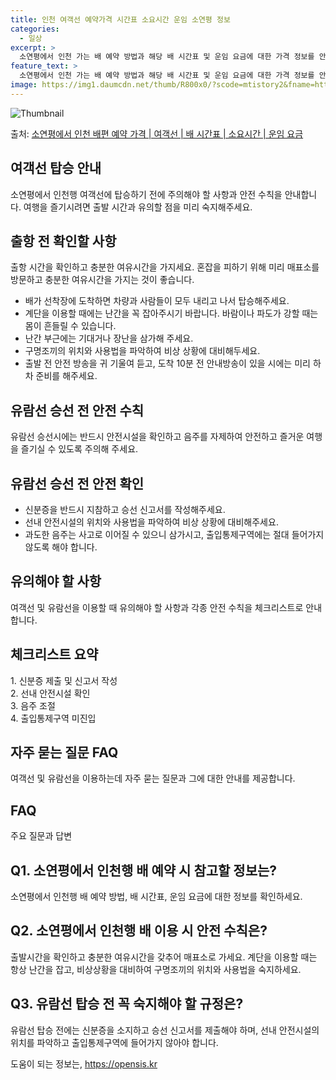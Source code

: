 ```yaml
---
title: 인천 여객선 예약가격 시간표 소요시간 운임 소연평 정보
categories:
  - 일상
excerpt: >
  소연평에서 인천 가는 배 예약 방법과 해당 배 시간표 및 운임 요금에 대한 가격 정보를 안내 드리겠습니다. 안전하고 재밋는 인천행 여행을 위해 아래 정보 참고하시기 바랍니다. 인천행 배편 예약하기 👈 클릭소연평에서 인천행 배 시간표출발 시간도착 시간소요 시간선박명요금09:4011:191시간 39분코리아킹51,200원14:4016:191시간 39분코리아킹51,200원인천행 배편 예약하기 👈 클릭Ⅰ. 소연평에서 인천행 여객선 탑승 시 이용수칙소연평에서 인천행 배 출항시간을 확인 소연평에서 인천행 배 출항시간을 꼭 확인해주세요. 출항 시간이 다가올수록 혼잡해지므로 미리 매표소를 방문하고 충분한 여유시간을 가지는 것이 좋습니다. 탑승 시 주의할 점과 안전 수칙 1) 배가 선착장에 도착하면 차량과 사람들이 모두 ..
feature_text: >
  소연평에서 인천 가는 배 예약 방법과 해당 배 시간표 및 운임 요금에 대한 가격 정보를 안내 드리겠습니다. 안전하고 재밋는 인천행 여행을 위해 아래 정보 참고하시기 바랍니다. 인천행 배편 예약하기 👈 클릭소연평에서 인천행 배 시간표출발 시간도착 시간소요 시간선박명요금09:4011:191시간 39분코리아킹51,200원14:4016:191시간 39분코리아킹51,200원인천행 배편 예약하기 👈 클릭Ⅰ. 소연평에서 인천행 여객선 탑승 시 이용수칙소연평에서 인천행 배 출항시간을 확인 소연평에서 인천행 배 출항시간을 꼭 확인해주세요. 출항 시간이 다가올수록 혼잡해지므로 미리 매표소를 방문하고 충분한 여유시간을 가지는 것이 좋습니다. 탑승 시 주의할 점과 안전 수칙 1) 배가 선착장에 도착하면 차량과 사람들이 모두 ..
image: https://img1.daumcdn.net/thumb/R800x0/?scode=mtistory2&fname=https%3A%2F%2Fblog.kakaocdn.net%2Fdn%2FwlL8m%2FbtsHBW9XdlI%2Fq0hfO4AdfjDnphnvhiVnF1%2Fimg.webp
---
```


![Thumbnail](https://img1.daumcdn.net/thumb/R800x0/?scode=mtistory2&fname=https%3A%2F%2Fblog.kakaocdn.net%2Fdn%2FwlL8m%2FbtsHBW9XdlI%2Fq0hfO4AdfjDnphnvhiVnF1%2Fimg.webp)

<p>출처: <a href="https://opensis.kr/entry/%EC%86%8C%EC%97%B0%ED%8F%89%EC%97%90%EC%84%9C-%EC%9D%B8%EC%B2%9C-%EB%B0%B0%ED%8E%B8-%EC%98%88%EC%95%BD-%EA%B0%80%EA%B2%A9-%EC%97%AC%EA%B0%9D%EC%84%A0-%EB%B0%B0-%EC%8B%9C%EA%B0%84%ED%91%9C-%EC%86%8C%EC%9A%94%EC%8B%9C%EA%B0%84-%EC%9A%B4%EC%9E%84-%EC%9A%94%EA%B8%88" rel="dofollow">소연평에서 인천 배편 예약 가격 | 여객선 | 배 시간표 | 소요시간 | 운임 요금</a> </p>

## 여객선 탑승 안내

소연평에서 인천행 여객선에 탑승하기 전에 주의해야 할 사항과 안전 수칙을 안내합니다. 여행을 즐기시려면 출발 시간과 유의할 점을 미리
숙지해주세요.

## 출항 전 확인할 사항

출항 시간을 확인하고 충분한 여유시간을 가지세요. 혼잡을 피하기 위해 미리 매표소를 방문하고 충분한 여유시간을 가지는 것이 좋습니다.

  * 배가 선착장에 도착하면 차량과 사람들이 모두 내리고 나서 탑승해주세요.
  * 계단을 이용할 때에는 난간을 꼭 잡아주시기 바랍니다. 바람이나 파도가 강할 때는 몸이 흔들릴 수 있습니다.
  * 난간 부근에는 기대거나 장난을 삼가해 주세요.
  * 구명조끼의 위치와 사용법을 파악하여 비상 상황에 대비해두세요.
  * 출발 전 안전 방송을 귀 기울여 듣고, 도착 10분 전 안내방송이 있을 시에는 미리 하차 준비를 해주세요.

## 유람선 승선 전 안전 수칙

유람선 승선시에는 반드시 안전시설을 확인하고 음주를 자제하여 안전하고 즐거운 여행을 즐기실 수 있도록 주의해 주세요.

## 유람선 승선 전 안전 확인

  * 신분증을 반드시 지참하고 승선 신고서를 작성해주세요.
  * 선내 안전시설의 위치와 사용법을 파악하여 비상 상황에 대비해주세요.
  * 과도한 음주는 사고로 이어질 수 있으니 삼가시고, 출입통제구역에는 절대 들어가지 않도록 해야 합니다.

## 유의해야 할 사항

여객선 및 유람선을 이용할 때 유의해야 할 사항과 각종 안전 수칙을 체크리스트로 안내합니다.

**체크리스트 요약**  
---  
1\. 신분증 제출 및 신고서 작성  
2\. 선내 안전시설 확인  
3\. 음주 조절  
4\. 출입통제구역 미진입  
  


## 자주 묻는 질문 FAQ

여객선 및 유람선을 이용하는데 자주 묻는 질문과 그에 대한 안내를 제공합니다.

## FAQ

주요 질문과 답변

## Q1. 소연평에서 인천행 배 예약 시 참고할 정보는?

소연평에서 인천행 배 예약 방법, 배 시간표, 운임 요금에 대한 정보를 확인하세요.

## Q2. 소연평에서 인천행 배 이용 시 안전 수칙은?

출발시간을 확인하고 충분한 여유시간을 갖추어 매표소로 가세요. 계단을 이용할 때는 항상 난간을 잡고, 비상상황을 대비하여 구명조끼의 위치와
사용법을 숙지하세요.

## Q3. 유람선 탑승 전 꼭 숙지해야 할 규정은?

유람선 탑승 전에는 신분증을 소지하고 승선 신고서를 제출해야 하며, 선내 안전시설의 위치를 파악하고 출입통제구역에 들어가지 않아야 합니다.



 

도움이 되는 정보는, <a href="https://opensis.kr" rel="dofollow">https://opensis.kr</a>


